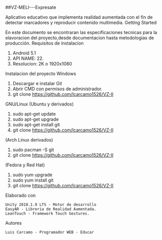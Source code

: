 ##VZ-MELI---Expresate

Aplicativo educativo que implementa realidad aumentada con el fin de detectar marcadores y reproducir contenido multimedia.
Getting Started

En este documento se encontraran las especificaciones tecnicas para la elavoracion del proyecto,desde documentacion hasta metodologias de producción.
Requisitos de instalacion

1. Android 5.1
2. API NAME: 22.
3. Resolucion: 2K o 1920x1080

Instalacion del proyecto
Windows

1. Descargar e instalar Git
2. Abrir CMD con permisos de administrador.
3. git clone https://github.com/lcarcamo1526/VZ-II

GNU/Linux
(Ubuntu y derivados)

1. sudo apt-get update
2. sudo apt-get upgrade
3. sudo apt-get install git
4. git clone https://github.com/lcarcamo1526/VZ-II

(Arch Linux derivados)

1. sudo pacman -S git
2. git clone https://github.com/lcarcamo1526/VZ-II

(Fedora y Red Hat)

1. sudo yum upgrade
2. sudo yum install git
3. git clone https://github.com/lcarcamo1526/VZ-II

Elaborado con

    Unity 2018.1.9 LTS - Motor de desarrollo
    EasyAR - Libreria de Realidad Aumentada.
    LeanTouch - Framework Touch Gestures.

Autores

    Luis Carcamo - Programador WEB - Educar
